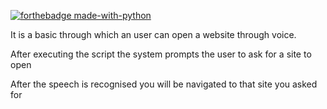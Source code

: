
[![forthebadge made-with-python](http://ForTheBadge.com/images/badges/made-with-python.svg)](https://www.python.org/)  

It is a basic through which an user can open a website through voice.

After executing the script the system prompts the user to ask for a site to open

After the speech is recognised you will be navigated to that site you asked for
